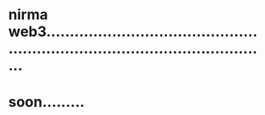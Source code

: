 # nirma web3.....................................................................................................
# soon.........
